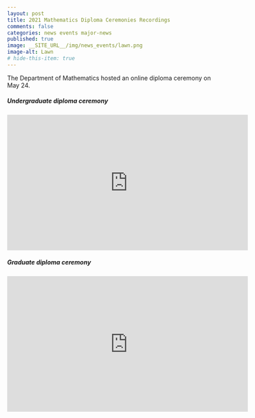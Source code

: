 ```yaml
---
layout: post
title: 2021 Mathematics Diploma Ceremonies Recordings
comments: false
categories: news events major-news
published: true
image: __SITE_URL__/img/news_events/lawn.png
image-alt: Lawn
# hide-this-item: true
---
```


The Department of Mathematics hosted an online diploma ceremony on May 24.

##### Undergraduate diploma ceremony

<iframe width="560" height="315" src="https://www.youtube.com/embed/FzyEDcy8e24" title="YouTube video player" frameborder="0" allow="accelerometer; autoplay; clipboard-write; encrypted-media; gyroscope; picture-in-picture" allowfullscreen></iframe>

##### Graduate diploma ceremony

<iframe width="560" height="315" src="https://www.youtube.com/embed/NAyMKPHyq8Q" title="YouTube video player" frameborder="0" allow="accelerometer; autoplay; clipboard-write; encrypted-media; gyroscope; picture-in-picture" allowfullscreen></iframe>